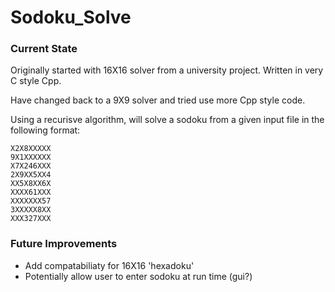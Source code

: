 # Sodoku_Solve
### Current State

Originally started with 16X16 solver from a university project. Written in very C style Cpp.

Have changed back to a 9X9 solver and tried use more Cpp style code.

Using a recurisve algorithm, will solve a sodoku from a given input file in the following format:

```
X2X8XXXXX
9X1XXXXXX
X7X246XXX
2X9XX5XX4
XX5X8XX6X
XXXX61XXX
XXXXXXX57
3XXXXX8XX
XXX327XXX
```

### Future Improvements

* Add compatabiliaty for 16X16 'hexadoku'
* Potentially allow user to enter sodoku at run time (gui?)
